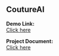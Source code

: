 ## CoutureAI

**Demo Link:**  
[Click here](https://drive.google.com/file/d/1tsMzIYDWXncuQzegr9AaFrDUKRQx6SAC/view?usp=sharing)

**Project Document:**  
[Click here](https://drive.google.com/file/d/1TF2YXxDDyMQ5KcQ3s8ypAIK1l1pyPkeY/view?usp=sharing)

